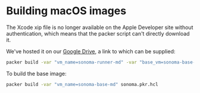 # Building macOS images

The Xcode xip file is no longer available on the Apple Developer site without authentication, which means that the packer script can't directly download it. 

We've hosted it on our [Google Drive](https://drive.usercontent.google.com/download?id=1Xmf1WrxkAThDoQGvxE8Q3_4Jx13i4XHU&export=download&authuser=1&confirm=t&uuid=1d669d53-6e5c-4718-bf6e-ac8f235234d0&at=APZUnTUOFnuG5x973LxfhLqvK60w%3A1706657627430), a link to which can be supplied:

```bash
packer build -var "vm_name=sonoma-runner-md" -var "base_vm=sonoma-base-md" -var "<link to Xcode15.2.xip>" runner.pkr.hcl
```

To build the base image:


```bash
packer build -var "vm_name=sonoma-base-md" sonoma.pkr.hcl
```
